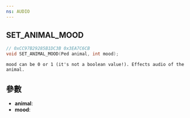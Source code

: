 ```yaml
---
ns: AUDIO
---
```

## SET_ANIMAL_MOOD

```c
// 0xCC97B29285B1DC3B 0x3EA7C6CB
void SET_ANIMAL_MOOD(Ped animal, int mood);
```

```
mood can be 0 or 1 (it's not a boolean value!). Effects audio of the animal.  
```

## 參數
* **animal**: 
* **mood**: 

